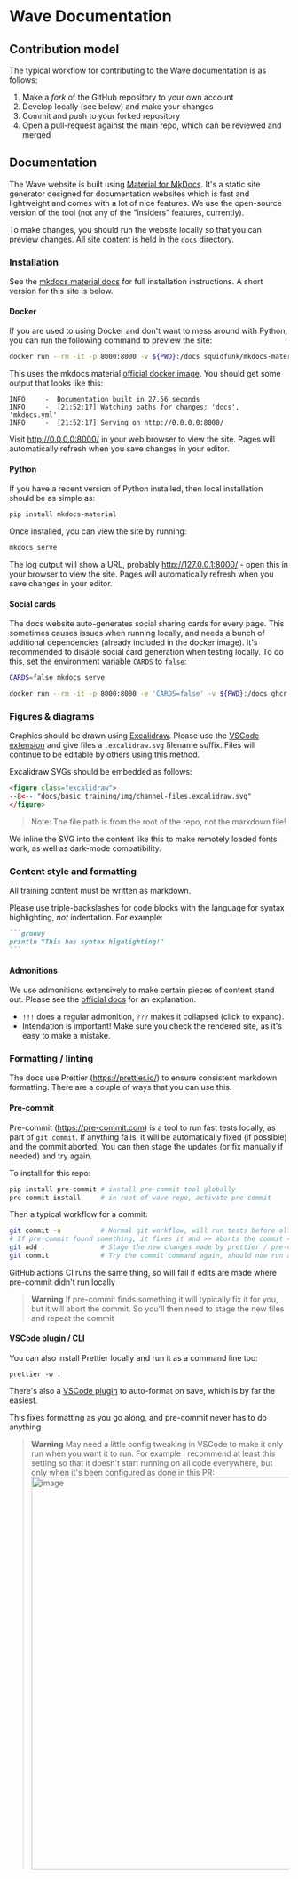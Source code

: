 # Wave Documentation

## Contribution model

The typical workflow for contributing to the Wave documentation is as follows:

1. Make a _fork_ of the GitHub repository to your own account
2. Develop locally (see below) and make your changes
3. Commit and push to your forked repository
4. Open a pull-request against the main repo, which can be reviewed and merged

## Documentation

The Wave website is built using [Material for MkDocs](https://squidfunk.github.io/mkdocs-material/).
It's a static site generator designed for documentation websites which is fast and lightweight and comes with a lot of nice features.
We use the open-source version of the tool (not any of the "insiders" features, currently).

To make changes, you should run the website locally so that you can preview changes.
All site content is held in the `docs` directory.

### Installation

See the [mkdocs material docs](https://squidfunk.github.io/mkdocs-material/getting-started/) for full installation instructions.
A short version for this site is below.

#### Docker

If you are used to using Docker and don't want to mess around with Python, you can run the following command to preview the site:

```bash
docker run --rm -it -p 8000:8000 -v ${PWD}:/docs squidfunk/mkdocs-material
```

This uses the mkdocs material [official docker image](https://hub.docker.com/r/squidfunk/mkdocs-material/).
You should get some output that looks like this:

```console
INFO     -  Documentation built in 27.56 seconds
INFO     -  [21:52:17] Watching paths for changes: 'docs', 'mkdocs.yml'
INFO     -  [21:52:17] Serving on http://0.0.0.0:8000/
```

Visit <http://0.0.0.0:8000/> in your web browser to view the site.
Pages will automatically refresh when you save changes in your editor.

#### Python

If you have a recent version of Python installed, then local installation should be as simple as:

```bash
pip install mkdocs-material
```

Once installed, you can view the site by running:

```bash
mkdocs serve
```

The log output will show a URL, probably <http://127.0.0.1:8000/> - open this in your browser to view the site.
Pages will automatically refresh when you save changes in your editor.

#### Social cards

The docs website auto-generates social sharing cards for every page. This sometimes causes issues when running locally, and needs a bunch of additional dependencies (already included in the docker image).
It's recommended to disable social card generation when testing locally. To do this, set the environment variable `CARDS` to `false`:

```bash
CARDS=false mkdocs serve
```

```bash
docker run --rm -it -p 8000:8000 -e 'CARDS=false' -v ${PWD}:/docs ghcr.io/nextflow-io/training-mkdocs:latest
```

### Figures & diagrams

Graphics should be drawn using [Excalidraw](https://excalidraw.com/).
Please use the [VSCode extension](https://marketplace.visualstudio.com/items?itemName=pomdtr.excalidraw-editor) and give files a `.excalidraw.svg` filename suffix.
Files will continue to be editable by others using this method.

Excalidraw SVGs should be embedded as follows:

<!-- prettier-ignore-start -->
```html
<figure class="excalidraw">
--8<-- "docs/basic_training/img/channel-files.excalidraw.svg"
</figure>
```
<!-- prettier-ignore-end -->

> Note: The file path is from the root of the repo, not the markdown file!

We inline the SVG into the content like this to make remotely loaded fonts work, as well as dark-mode compatibility.

### Content style and formatting

All training content must be written as markdown.

Please use triple-backslashes for code blocks with the language for syntax highlighting, _not_ indentation.
For example:

````markdown
```groovy
println "This has syntax highlighting!"
```
````

#### Admonitions

We use admonitions extensively to make certain pieces of content stand out.
Please see the [official docs](https://squidfunk.github.io/mkdocs-material/reference/admonitions/) for an explanation.

-   `!!!` does a regular admonition, `???` makes it collapsed (click to expand).
-   Intendation is important! Make sure you check the rendered site, as it's easy to make a mistake.

### Formatting / linting

The docs use Prettier (<https://prettier.io/>) to ensure consistent markdown formatting.
There are a couple of ways that you can use this.

#### Pre-commit

Pre-commit (<https://pre-commit.com>) is a tool to run fast tests locally, as part of `git commit`.
If anything fails, it will be automatically fixed (if possible) and the commit aborted.
You can then stage the updates (or fix manually if needed) and try again.

To install for this repo:

```bash
pip install pre-commit # install pre-commit tool globally
pre-commit install     # in root of wave repo, activate pre-commit
```

Then a typical workflow for a commit:

```bash
git commit -a          # Normal git workflow, will run tests before allowing commit to proceed.
# If pre-commit found something, it fixes it and >> aborts the commit <<
git add .              # Stage the new changes made by prettier / pre-commit
git commit             # Try the commit command again, should now run as normal
```

GitHub actions CI runs the same thing, so will fail if edits are made where pre-commit didn't run locally

> **Warning**
> If pre-commit finds something it will typically fix it for you, but it will abort the commit. So you'll then need to stage the new files and repeat the commit

#### VSCode plugin / CLI

You can also install Prettier locally and run it as a command line too:

```
prettier -w .
```

There's also a [VSCode plugin](https://marketplace.visualstudio.com/items?itemName=esbenp.prettier-vscode) to auto-format on save, which is by far the easiest.

This fixes formatting as you go along, and pre-commit never has to do anything

> **Warning**
> May need a little config tweaking in VSCode to make it only run when you want it to run. For example I recommend at least this setting so that it doesn't start running on all code everywhere, but only when it's been configured as done in this PR:
> <img width="707" alt="image" src="https://user-images.githubusercontent.com/465550/223406793-5b952b27-8292-4249-9d66-f157177df417.png">
